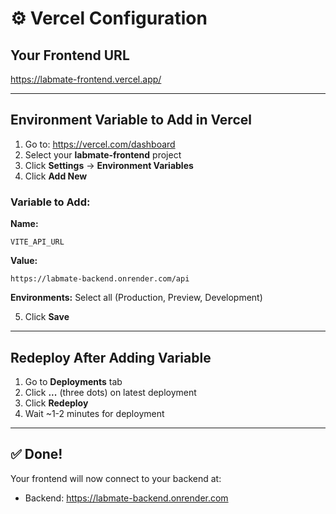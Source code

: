 # ⚙️ Vercel Configuration

## Your Frontend URL
https://labmate-frontend.vercel.app/

---

## Environment Variable to Add in Vercel

1. Go to: https://vercel.com/dashboard
2. Select your **labmate-frontend** project
3. Click **Settings** → **Environment Variables**
4. Click **Add New**

### Variable to Add:

**Name:**
```
VITE_API_URL
```

**Value:**
```
https://labmate-backend.onrender.com/api
```

**Environments:** Select all (Production, Preview, Development)

5. Click **Save**

---

## Redeploy After Adding Variable

1. Go to **Deployments** tab
2. Click **...** (three dots) on latest deployment
3. Click **Redeploy**
4. Wait ~1-2 minutes for deployment

---

## ✅ Done!

Your frontend will now connect to your backend at:
- Backend: https://labmate-backend.onrender.com

